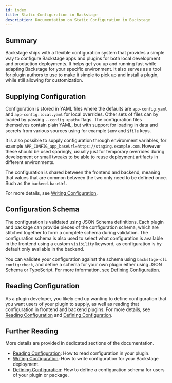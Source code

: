 ```yaml
---
id: index
title: Static Configuration in Backstage
description: Documentation on Static Configuration in Backstage
---
```


## Summary

Backstage ships with a flexible configuration system that provides a simple way
to configure Backstage apps and plugins for both local development and
production deployments. It helps get you up and running fast while adapting
Backstage for your specific environment. It also serves as a tool for plugin
authors to use to make it simple to pick up and install a plugin, while still
allowing for customization.

## Supplying Configuration

Configuration is stored in YAML files where the defaults are `app-config.yaml`
and `app-config.local.yaml` for local overrides. Other sets of files can by
loaded by passing `--config <path>` flags. The configuration files themselves
contain plain YAML, but with support for loading in data and secrets from
various sources using for example `$env` and `$file` keys.

It is also possible to supply configuration through environment variables, for
example `APP_CONFIG_app_baseUrl=https://staging.example.com`. However these
should be used sparingly, usually just for temporary overrides during
development or small tweaks to be able to reuse deployment artifacts in
different environments.

The configuration is shared between the frontend and backend, meaning that
values that are common between the two only need to be defined once. Such as the
`backend.baseUrl`.

For more details, see [Writing Configuration](./writing.md).

## Configuration Schema

The configuration is validated using JSON Schema definitions. Each plugin and
package can provide pieces of the configuration schema, which are stitched
together to form a complete schema during validation. The configuration schema
is also used to select what configuration is available in the frontend using a
custom `visibility` keyword, as configuration is by default only available in
the backend.

You can validate your configuration against the schema using
`backstage-cli config:check`, and define a schema for your own plugin either
using JSON Schema or TypeScript. For more information, see
[Defining Configuration](./defining.md).

## Reading Configuration

As a plugin developer, you likely end up wanting to define configuration that
you want users of your plugin to supply, as well as reading that configuration
in frontend and backend plugins. For more details, see
[Reading Configuration](./reading.md) and
[Defining Configuration](./defining.md).

## Further Reading

More details are provided in dedicated sections of the documentation.

- [Reading Configuration](./reading.md): How to read configuration in your
 plugin.
- [Writing Configuration](./writing.md): How to write configuration for your
 Backstage deployment.
- [Defining Configuration](./defining.md): How to define a configuration schema
 for users of your plugin or package.
